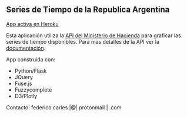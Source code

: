 ## Series de Tiempo de la Republica Argentina

[App activa en Heroku][3]

Esta aplicación utiliza la [API del Ministerio de Hacienda][1] para graficar las
series de tiempo disponibles. Para mas detalles de la API ver la
[documentación][2].

App construida con:
* Python/Flask 
* JQuery 
* Fuse.js 
* Fuzzycomplete 
* D3/Plotly

Contacto: federico.carles |@| protonmail | .com

[1]: https://www.minhacienda.gob.ar/datos/
[2]: http://series-tiempo-ar-api.readthedocs.io/es/latest/
[3]: http://stra-charts.herokuapp.com/
